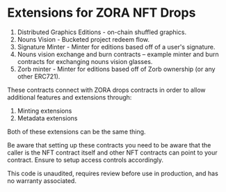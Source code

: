 # Extensions for ZORA NFT Drops

1. Distributed Graphics Editions - on-chain shuffled graphics.
2. Nouns Vision - Bucketed project redeem flow.
3. Signature Minter - Minter for editions based off of a user's signature.
4. Nouns vision exchange and burn contracts – example minter and burn contracts for exchanging nouns vision glasses.
4. Zorb minter - Minter for editions based off of Zorb ownership (or any other ERC721).


These contracts connect with ZORA drops contracts in order to allow additional features and extensions through:
1. Minting extensions
2. Metadata extensions

Both of these extensions can be the same thing.

Be aware that setting up these contracts you need to be aware that the caller is the NFT contract itself and other NFT contracts can point to your contract. Ensure to setup access controls accordingly.

This code is unaudited, requires review before use in production, and has no warranty associated.
